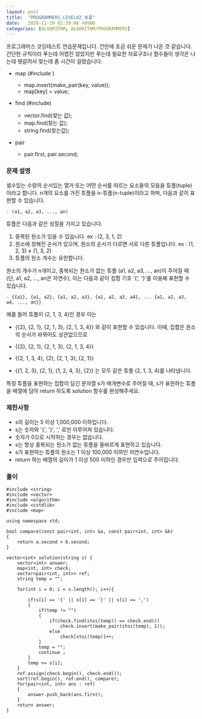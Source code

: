 ```yaml
---
layout: post
title:  "PROGRAMMERS_LEVEL02_튜플"
date:   2020-11-29 02:39:06 +0900
categories: [ALGORITHM, ALGORITHM/PROGRAMMERS]
---
```


프로그래머스 코딩테스트 연습문제입니다. 간만에 조금 쉬운 문제가 나온 것 같습니다. 간단한 규칙이라 푸는데 어렵진 않았지만 푸는데 필요한 자료구조나 함수들이 생각은 나는데 헷갈려서 찾는데 좀 시간이 걸렸습니다.

- map (#include <map>)
    - map.insert(make_pair(key, value));
    - map[key] = value;

- find (#include<algorithm>)
    - vector.find(찾는 값);
    - map.find(찾는 값);
    - string.find(찾는값);

- pair
    - pair.first, pair.second;

### 문제 설명
셀수있는 수량의 순서있는 열거 또는 어떤 순서를 따르는 요소들의 모음을 튜플(tuple)이라고 합니다. n개의 요소를 가진 튜플을 n-튜플(n-tuple)이라고 하며, 다음과 같이 표현할 수 있습니다.

```
- (a1, a2, a3, ..., an)
```
튜플은 다음과 같은 성질을 가지고 있습니다.
1. 중복된 원소가 있을 수 있습니다. ex : (2, 3, 1, 2)
2. 원소에 정해진 순서가 있으며, 원소의 순서가 다르면 서로 다른 튜플입니다. ex : (1, 2, 3) ≠ (1, 3, 2)
3. 튜플의 원소 개수는 유한합니다.

원소의 개수가 n개이고, 중복되는 원소가 없는 튜플 (a1, a2, a3, ..., an)이 주어질 때(단, a1, a2, ..., an은 자연수), 이는 다음과 같이 집합 기호 '{', '}'를 이용해 표현할 수 있습니다.
```
- {{a1}, {a1, a2}, {a1, a2, a3}, {a1, a2, a3, a4}, ... {a1, a2, a3, a4, ..., an}}
```
예를 들어 튜플이 (2, 1, 3, 4)인 경우 이는

- {{2}, {2, 1}, {2, 1, 3}, {2, 1, 3, 4}}
와 같이 표현할 수 있습니다. 이때, 집합은 원소의 순서가 바뀌어도 상관없으므로

- {{2}, {2, 1}, {2, 1, 3}, {2, 1, 3, 4}}
- {{2, 1, 3, 4}, {2}, {2, 1, 3}, {2, 1}}
- {{1, 2, 3}, {2, 1}, {1, 2, 4, 3}, {2}}
는 모두 같은 튜플 (2, 1, 3, 4)를 나타냅니다.

특정 튜플을 표현하는 집합이 담긴 문자열 s가 매개변수로 주어질 때, s가 표현하는 튜플을 배열에 담아 return 하도록 solution 함수를 완성해주세요.

### 제한사항
- s의 길이는 5 이상 1,000,000 이하입니다.
- s는 숫자와 '{', '}', ',' 로만 이루어져 있습니다.
- 숫자가 0으로 시작하는 경우는 없습니다.
- s는 항상 중복되는 원소가 없는 튜플을 올바르게 표현하고 있습니다.
- s가 표현하는 튜플의 원소는 1 이상 100,000 이하인 자연수입니다.
- return 하는 배열의 길이가 1 이상 500 이하인 경우만 입력으로 주어집니다.

### 풀이
```
#include <string>
#include <vector>
#include <algorithm>
#include <cstdlib>
#include <map>

using namespace std;

bool compare(const pair<int, int> &a, const pair<int, int> &b)
{
    return a.second > b.second;
}

vector<int> solution(string s) {
    vector<int> answer;
    map<int, int> check;
    vector<pair<int, int>> ref;
    string temp = "";

    for(int i = 0; i < s.length(); i++){

        if(s[i] == '{' || s[i] == '}' || s[i] == ',')
        {
            if(temp != "")
            {   
                if(check.find(stoi(temp)) == check.end())
                    check.insert(make_pair(stoi(temp), 1));
                else
                    check[stoi(temp)]++;   
            }
            temp = "";
            continue ;
        }
        temp += s[i];
    }   
    ref.assign(check.begin(), check.end());
    sort(ref.begin(), ref.end(), compare);
    for(pair<int, int> ans : ref)
    {
        answer.push_back(ans.first);
    }
    return answer;
}
```
